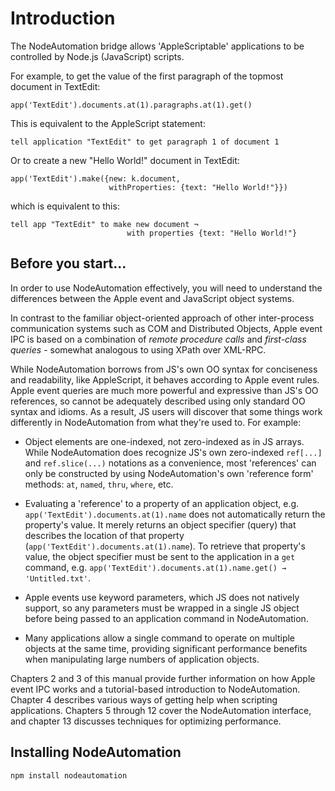 # Introduction

The NodeAutomation bridge allows 'AppleScriptable' applications to be controlled by Node.js (JavaScript) scripts.

For example, to get the value of the first paragraph of the topmost document in TextEdit:

    app('TextEdit').documents.at(1).paragraphs.at(1).get()

This is equivalent to the AppleScript statement:

    tell application "TextEdit" to get paragraph 1 of document 1


Or to create a new "Hello World!" document in TextEdit:

    app('TextEdit').make({new: k.document, 
                          withProperties: {text: "Hello World!"}})

which is equivalent to this:

    tell app "TextEdit" to make new document ¬
                              with properties {text: "Hello World!"}


## Before you start...

In order to use NodeAutomation effectively, you will need to understand the differences between the Apple event and JavaScript object systems.

In contrast to the familiar object-oriented approach of other inter-process communication systems such as COM and Distributed Objects, Apple event IPC is based on a combination of *remote procedure calls* and *first-class queries* - somewhat analogous to using XPath over XML-RPC.

While NodeAutomation borrows from JS's own OO syntax for conciseness and readability, like AppleScript, it behaves according to Apple event rules. Apple event queries are much more powerful and expressive than JS's OO references, so cannot be adequately described using only standard OO syntax and idioms. As a result, JS users will discover that some things work differently in NodeAutomation from what they're used to. For example:

* Object elements are one-indexed, not zero-indexed as in JS arrays. While NodeAutomation does recognize JS's own zero-indexed `ref[...]` and `ref.slice(...)` notations as a convenience, most 'references' can only be constructed by using NodeAutomation's own 'reference form' methods: `at`, `named`, `thru`, `where`, etc.

* Evaluating a 'reference' to a property of an application object, e.g. `app('TextEdit').documents.at(1).name` does not automatically return the property's value. It merely returns an object specifier (query) that describes the location of that property (`app('TextEdit').documents.at(1).name`). To retrieve that property's value, the object specifier must be sent to the application in a `get` command, e.g. `app('TextEdit').documents.at(1).name.get() → 'Untitled.txt'`.

* Apple events use keyword parameters, which JS does not natively support, so any parameters must be wrapped in a single JS object before being passed to an application command in NodeAutomation.

* Many applications allow a single command to operate on multiple objects at the same time, providing significant performance benefits when manipulating large numbers of application objects.


Chapters 2 and 3 of this manual provide further information on how Apple event IPC works and a tutorial-based introduction to NodeAutomation. Chapter 4 describes various ways of getting help when scripting applications. Chapters 5 through 12 cover the NodeAutomation interface, and chapter 13 discusses techniques for optimizing performance.


## Installing NodeAutomation

    npm install nodeautomation
